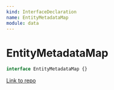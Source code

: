 ```yaml
---
kind: InterfaceDeclaration
name: EntityMetadataMap
module: data
---
```


# EntityMetadataMap

```ts
interface EntityMetadataMap {}
```

[Link to repo](https://github.com/ngrx/platform/blob/master/modules/data/src/entity-metadata/entity-metadata.ts#L24-L26)
